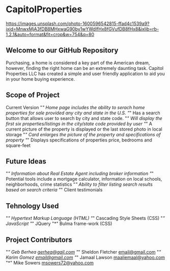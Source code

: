 # CapitolProperties

https://images.unsplash.com/photo-1600596542815-ffad4c1539a9?ixid=MnwxMjA3fDB8MHxwaG90by1wYWdlfHx8fGVufDB8fHx8&ixlib=rb-1.2.1&auto=format&fit=crop&w=754&q=80

## Welcome to our GitHub Repository
Purchasing, a home is considered a key part of the American dream, however, finding the right home can be an extremely daunting task. Capitol Properties LLC has created a simple and user friendly application to aid you in your home buying experience.
## Scope of Project
Current Version
"*" Home page includes the ability to serach home properties for sale provided any city and state in the U.S.
"*" Has a search button that allows user to search by city and state code.
"*" Will display the first six properties/listings in the city/state code provided by user
"*" A current picture of the property is displayed or the last stored photo in local storage
"*" Card enlarges the picture of the property and specifications of property
"*" Displays specifications of properties price, bedrooms and square-feet
## Future Ideas
"*" Information about Real Estate Agent including broker information
"*" Potential tools include a mortgage calculator, information on local schools, neighborhoods, crime statistics
"*" Ability to filter listing search results based on search criteria
"*" Client testimonials
## Tehnology Used
"*" Hypertext Markup Language (HTML)
"*" Cascading Style Sheets (CSS)
"*" JavaScript
"*" JQuery
"*" Bulma frame-work (CSS)
## Project Contributors
"*" Geb Berhea gerhea@gail.com
"*" Sheldon Fletcher email@gmail.com
"*" Karim Gomez email@gmail.com
"*" Jamaal Lawson maaliemaal@yahoo.com
"*" Mike Sowers msowers72@yahoo.com
